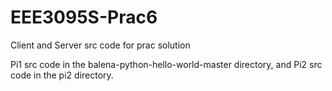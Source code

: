 # EEE3095S-Prac6
Client and Server src code for prac solution

Pi1 src code in the balena-python-hello-world-master directory, and Pi2 src code in the pi2 directory.
